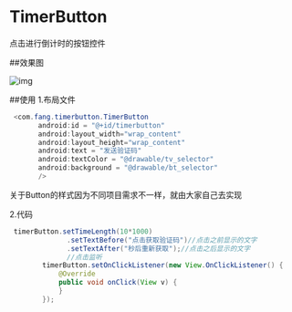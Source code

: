# TimerButton
点击进行倒计时的按钮控件

##效果图

![img](https://github.com/SmallLee/TimerButton/blob/master/GIF.gif)

##使用
1.布局文件

```Java
 <com.fang.timerbutton.TimerButton
       android:id = "@+id/timerbutton"
       android:layout_width="wrap_content"
       android:layout_height="wrap_content"
       android:text = "发送验证码"
       android:textColor = "@drawable/tv_selector"
       android:background = "@drawable/bt_selector"
       />
```
关于Button的样式因为不同项目需求不一样，就由大家自己去实现

2.代码

```Java
 timerButton.setTimeLength(10*1000)
              .setTextBefore("点击获取验证码")//点击之前显示的文字
              .setTextAfter("秒后重新获取");//点击之后显示的文字
              //点击监听
        timerButton.setOnClickListener(new View.OnClickListener() {
            @Override
            public void onClick(View v) {
            }
        });
```
